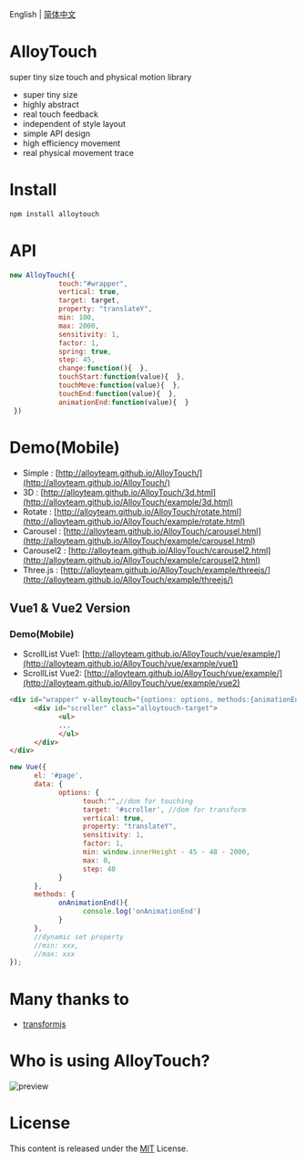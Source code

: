 ﻿English | [简体中文](./README_CN.md)

# AlloyTouch
super tiny size touch and physical motion library

* super tiny size 
* highly abstract 
* real touch feedback
* independent of style layout
* simple API design
* high efficiency movement
* real physical movement trace

# Install
```js
npm install alloytouch
```

# API
```js
new AlloyTouch({
            touch:"#wrapper",
            vertical: true,
            target: target, 
            property: "translateY", 
            min: 100, 
            max: 2000, 
            sensitivity: 1,
            factor: 1,
            spring: true,
            step: 45,
            change:function(){  }, 
            touchStart:function(value){  },
            touchMove:function(value){  },
            touchEnd:function(value){  },
            animationEnd:function(value){  } 
 })
```
# Demo(Mobile)

- Simple : [http://alloyteam.github.io/AlloyTouch/](http://alloyteam.github.io/AlloyTouch/)
- 3D : [http://alloyteam.github.io/AlloyTouch/3d.html](http://alloyteam.github.io/AlloyTouch/example/3d.html)
- Rotate : [http://alloyteam.github.io/AlloyTouch/rotate.html](http://alloyteam.github.io/AlloyTouch/example/rotate.html)
- Carousel : [http://alloyteam.github.io/AlloyTouch/carousel.html](http://alloyteam.github.io/AlloyTouch/example/carousel.html)
- Carousel2 : [http://alloyteam.github.io/AlloyTouch/carousel2.html](http://alloyteam.github.io/AlloyTouch/example/carousel2.html)
- Three.js : [http://alloyteam.github.io/AlloyTouch/example/threejs/](http://alloyteam.github.io/AlloyTouch/example/threejs/)

## Vue1 & Vue2 Version

### Demo(Mobile)

- ScrollList Vue1: [http://alloyteam.github.io/AlloyTouch/vue/example/](http://alloyteam.github.io/AlloyTouch/vue/example/vue1)
- ScrollList Vue2: [http://alloyteam.github.io/AlloyTouch/vue/example/](http://alloyteam.github.io/AlloyTouch/vue/example/vue2)

```html
<div id="wrapper" v-alloytouch="{options: options, methods:{animationEnd: onAnimationEnd}}">
      <div id="scroller" class="alloytouch-target">
            <ul>
            ...  
            </ul>
      </div>
</div>
```
```js
new Vue({
      el: '#page',
      data: {
            options: {
                  touch:"",//dom for touching
                  target: '#scroller', //dom for transform
                  vertical: true,
                  property: "translateY",  
                  sensitivity: 1,
                  factor: 1,
                  min: window.innerHeight - 45 - 48 - 2000, 
                  max: 0, 
                  step: 40
            }
      },
      methods: {
            onAnimationEnd(){
                  console.log('onAnimationEnd')
            }
      },
      //dynamic set property
      //min: xxx,
      //max: xxx
});
```

# Many thanks to 
- [transformjs](http://alloyteam.github.io/AlloyTouch/transformjs/)

# Who is using AlloyTouch?

![preview](http://sqimg.qq.com/qq_product_operations/im/qqlogo/imlogo.png)

# License
This content is released under the [MIT](http://opensource.org/licenses/MIT) License.
